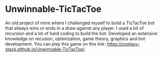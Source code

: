# Unwinnable-TicTacToe
An old project of mine where I challenged myself to build a TicTacToe bot that always wins or ends in a draw against any player. I used a bit of recursion and a lot of hard coding to build the bot. Developed an extensive knowledge on recusion, optimization, game theory, graphics and 
bot development. You can play this game on this link: https://coolguy-stack.github.io/Unwinnable-TicTacToe/.
